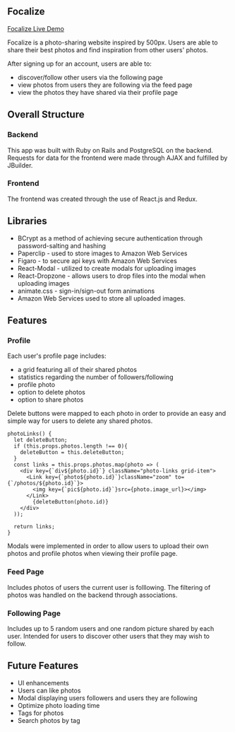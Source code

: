 
## Focalize
 [Focalize Live Demo](https://focalize.herokuapp.com/)

Focalize is a photo-sharing website inspired by 500px. Users are able to share their best photos and find inspiration from other users' photos.

After signing up for an account, users are able to:

* discover/follow other users via the following page
* view photos from users they are following via the feed page
* view the photos they have shared via their profile page

## Overall Structure

### Backend

This app was built with Ruby on Rails and PostgreSQL on the backend. Requests for data for the frontend were made through AJAX and fulfilled by JBuilder.

### Frontend

The frontend was created through the use of React.js and Redux.

## Libraries

* BCrypt as a method of achieving secure authentication through password-salting and hashing
* Paperclip - used to store images to Amazon Web Services
* Figaro - to secure api keys with Amazon Web Services
* React-Modal - utilized to create modals for uploading images
* React-Dropzone - allows users to drop files into the modal when uploading images
* animate.css - sign-in/sign-out form animations
* Amazon Web Services used to store all uploaded images.

## Features

### Profile

Each user's profile page includes:

* a grid featuring all of their shared photos
* statistics regarding the number of followers/following
* profile photo
* option to delete photos
* option to share photos

Delete buttons were mapped to each photo in order to provide an easy and simple way for users to delete any shared photos.

```
photoLinks() {
  let deleteButton;
  if (this.props.photos.length !== 0){
    deleteButton = this.deleteButton;
  }
  const links = this.props.photos.map(photo => (
    <div key={`div${photo.id}`} className="photo-links grid-item">
      <Link key={`photo${photo.id}`}className="zoom" to={`/photos/${photo.id}`}>
        <img key={`pic${photo.id}`}src={photo.image_url}></img>
      </Link>
        {deleteButton(photo.id)}
    </div>
  ));

  return links;
}

```

Modals were implemented in order to allow users to upload their own photos and profile photos when viewing their profile page.

### Feed Page

Includes photos of users the current user is folllowing.
The filtering of photos was handled on the backend through associations.

### Following Page

Includes up to 5 random users and one random picture shared by each user. Intended for users to discover other users that they may wish to follow.

## Future Features

* UI enhancements
* Users can like photos
* Modal displaying users followers and users they are following
* Optimize photo loading time
* Tags for photos
* Search photos by tag
